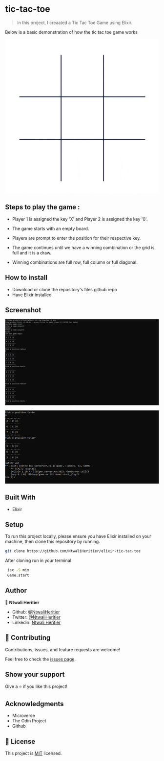 # tic-tac-toe

> In this project, I creaated a Tic Tac Toe Game using Elixir.

Below is a basic demonstration of how the tic tac toe game works

![screenshot](./assets/gif.gif)

## Steps to play the game : 

- Player 1 is assigned the key 'X' and Player 2 is assigned the key '0'.

- The game starts with an empty board.

- Players are prompt to enter the position for their respective key.

- The game continues until we have a winning combination or the grid is full and it is a draw.

- Winning combinations are full row, full column or full diagonal.

## How to install

- Download or clone the repository's files github repo
- Have Elixir installed

## Screenshot

![screenshot](./assets/snip1.PNG)

![screenshot](./assets/snip2.PNG)

## Built With

- Elixir

## Setup

To run this project locally, please ensure you have Elixir installed on your machine, then clone this repository by running.

```bash
git clone https://github.com/NtwaliHeritier/elixir-tic-tac-toe
```

After cloning run in your terminal

```bash
 iex -S mix
 Game.start
```

## Author

👤  **Ntwali Heritier**

- Github: [@NtwaliHeritier](https://github.com/NtwaliHeritier)
- Twitter: [@NtwaliHeritier](https://twitter.com/NtwaliHeritier)
- Linkedin: [Ntwali Heritier](https://linkedin.com/in/ntwali-heritier-9950001a2)

## 🤝 Contributing

Contributions, issues, and feature requests are welcome!

Feel free to check the [issues page](issues/).

## Show your support

Give a ⭐️ if you like this project!

## Acknowledgments

- Microverse
- The Odin Project
- Github

## 📝 License

This project is [MIT](lic.url) licensed.
